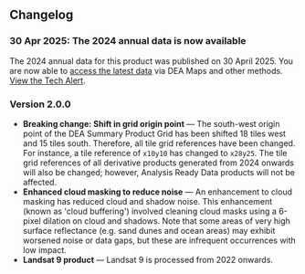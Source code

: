 ## Changelog

### 30 Apr 2025: The 2024 annual data is now available

The 2024 annual data for this product was published on 30 April 2025. You are now able to [access the latest data](./?tab=access) via DEA Maps and other methods. [View the Tech Alert](https://communication.ga.gov.au/link/id/zzzz6811775c5a24b812Pzzzz6567c8b713b5b826/page.html).

### Version 2.0.0

* **Breaking change: Shift in grid origin point** &mdash; The south-west origin point of the DEA Summary Product Grid has been shifted 18 tiles west and 15 tiles south. Therefore, all tile grid references have been changed. For instance, a tile reference of `x10y10` has changed to `x28y25`. The tile grid references of all derivative products generated from 2024 onwards will also be changed; however, Analysis Ready Data products will not be affected.
* **Enhanced cloud masking to reduce noise** &mdash; An enhancement to cloud masking has reduced cloud and shadow noise. This enhancement (known as 'cloud buffering') involved cleaning cloud masks using a 6-pixel dilation on cloud and shadows. Note that some areas of very high surface reflectance (e.g. sand dunes and ocean areas) may exhibit worsened noise or data gaps, but these are infrequent occurrences with low impact.
* **Landsat 9 product** &mdash; Landsat 9 is processed from 2022 onwards.
